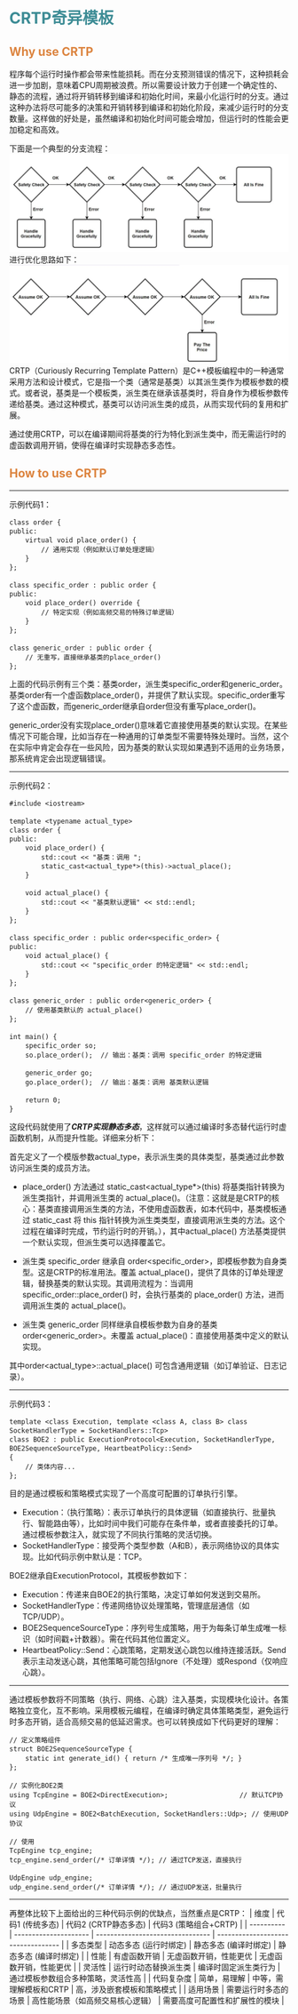 # <font  color='3d8c95'>CRTP奇异模板</font>
## <font  color='dc843f'>Why use CRTP</font>
程序每个运行时操作都会带来性能损耗。而在分支预测错误的情况下，这种损耗会进一步加剧，意味着CPU周期被浪费。所以需要设计致力于创建一个确定性的、静态的流程，通过将开销转移到编译和初始化时间，来最小化运行时的分支。通过这种办法将尽可能多的决策和开销转移到编译和初始化阶段，来减少运行时的分支数量。这样做的好处是，虽然编译和初始化时间可能会增加，但运行时的性能会更加稳定和高效。

下面是一个典型的分支流程：
![alt text](assets/images/br_detect_1.png)
进行优化思路如下：
![alt text](assets/images/br_detect_2.png)
CRTP（Curiously Recurring Template Pattern）是C++模板编程中的一种通常采用方法和设计模式，它是指一个类（通常是基类）以其派生类作为模板参数的模式。或者说，基类是一个模板类，派生类在继承该基类时，将自身作为模板参数传递给基类。通过这种模式，基类可以访问派生类的成员，从而实现代码的复用和扩展。

通过使用CRTP，可以在编译期间将基类的行为特化到派生类中，而无需运行时的虚函数调用开销，使得在编译时实现静态多态性。

## <font  color='dc843f'>How to use CRTP</font>
---
示例代码1：
```
class order {
public:
    virtual void place_order() {
        // 通用实现（例如默认订单处理逻辑）
    }
};

class specific_order : public order {
public:
    void place_order() override {
        // 特定实现（例如高频交易的特殊订单逻辑）
    }
};

class generic_order : public order {
    // 无重写，直接继承基类的place_order()
};
```
上面的代码示例有三个类：基类order，派生类specific_order和generic_order。  
基类order有一个虚函数place_order()，并提供了默认实现。specific_order重写了这个虚函数，而generic_order继承自order但没有重写place_order()。

generic_order没有实现place_order()意味着它直接使用基类的默认实现。在某些情况下可能合理，比如当存在一种通用的订单类型不需要特殊处理时。当然，这个在实际中肯定会存在一些风险，因为基类的默认实现如果遇到不适用的业务场景，那系统肯定会出现逻辑错误。

---
示例代码2：
```
#include <iostream>

template <typename actual_type>
class order {
public:
    void place_order() {
        std::cout << "基类：调用 ";
        static_cast<actual_type*>(this)->actual_place();
    }

    void actual_place() { 
        std::cout << "基类默认逻辑" << std::endl;
    }
};

class specific_order : public order<specific_order> {
public:
    void actual_place() { 
        std::cout << "specific_order 的特定逻辑" << std::endl;
    }
};

class generic_order : public order<generic_order> { 
    // 使用基类默认的 actual_place()
};

int main() {
    specific_order so;
    so.place_order();  // 输出：基类：调用 specific_order 的特定逻辑

    generic_order go;
    go.place_order();  // 输出：基类：调用 基类默认逻辑

    return 0;
}
```
这段代码就使用了***CRTP实现静态多态***，这样就可以通过编译时多态替代运行时虚函数机制，从而提升性能。详细来分析下：

首先定义了一个模版参数actual_type，表示派生类的具体类型，基类通过此参数访问派生类的成员方法。

- place_order() 方法通过 static_cast<actual_type*>(this) 将基类指针转换为派生类指针，并调用派生类的 actual_place()。（注意：这就是是CRTP的核心：基类直接调用派生类的方法，不使用虚函数表，如本代码中，基类模板通过 static_cast 将 this 指针转换为派生类类型，直接调用派生类的方法。这个过程在编译时完成，节约运行时的开销。），其中actual_place() 方法基类提供一个默认实现，但派生类可以选择覆盖它。

- 派生类 specific_order 继承自 order<specific_order>，即模板参数为自身类型。这是CRTP的标准用法。覆盖 actual_place()，提供了具体的订单处理逻辑，替换基类的默认实现。其调用流程为：当调用 specific_order::place_order() 时，会执行基类的 place_order() 方法，进而调用派生类的 actual_place()。

- 派生类 generic_order 同样继承自模板参数为自身的基类 order<generic_order>。未覆盖 actual_place()：直接使用基类中定义的默认实现。

其中order<actual_type>::actual_place() 可包含通用逻辑（如订单验证、日志记录）。

---
示例代码3：
```
template <class Execution, template <class A, class B> class SocketHandlerType = SocketHandlers::Tcp>
class BOE2 : public ExecutionProtocol<Execution, SocketHandlerType, BOE2SequenceSourceType, HeartbeatPolicy::Send>
{ 
    // 类体内容...
};
```
目的是通过模板和策略模式实现了一个高度可配置的订单执行引擎。

- Execution：（执行策略）：表示订单执行的具体逻辑（如直接执行、批量执行、智能路由等），比如时间中我们可能存在条件单，或者直接委托的订单。通过模板参数注入，就实现了不同执行策略的灵活切换。
- SocketHandlerType：接受两个类型参数（A和B），表示网络协议的具体实现。比如代码示例中默认是：TCP。

BOE2继承自ExecutionProtocol，其模板参数如下：
- Execution：传递来自BOE2的执行策略，决定订单如何发送到交易所。
- SocketHandlerType：传递网络协议处理策略，管理底层通信（如TCP/UDP）。
- BOE2SequenceSourceType：序列号生成策略，用于为每条订单生成唯一标识（如时间戳+计数器）。需在代码其他位置定义。
- HeartbeatPolicy::Send：心跳策略，定期发送心跳包以维持连接活跃。Send表示主动发送心跳，其他策略可能包括Ignore（不处理）或Respond（仅响应心跳）。


---
通过模板参数将不同策略（执行、网络、心跳）注入基类，实现模块化设计。各策略独立变化，互不影响。采用模板元编程，在编译时确定具体策略类型，避免运行时多态开销，适合高频交易的低延迟需求。也可以转换成如下代码更好的理解：
```
// 定义策略组件
struct BOE2SequenceSourceType {
    static int generate_id() { return /* 生成唯一序列号 */; }
};

// 实例化BOE2类
using TcpEngine = BOE2<DirectExecution>;                  // 默认TCP协议
using UdpEngine = BOE2<BatchExecution, SocketHandlers::Udp>; // 使用UDP协议

// 使用
TcpEngine tcp_engine;
tcp_engine.send_order(/* 订单详情 */); // 通过TCP发送，直接执行

UdpEngine udp_engine;
udp_engine.send_order(/* 订单详情 */); // 通过UDP发送，批量执行
```

---
再整体比较下上面给出的三种代码示例的优缺点，当然重点是CRTP：
| 维度       | 代码1 (传统多态)      | 代码2 (CRTP静态多态)             | 代码3 (策略组合+CRTP)              |
| ---------- | --------------------- | -------------------------------- | ---------------------------------- |
| 多态类型   | 动态多态 (运行时绑定) | 静态多态 (编译时绑定)            | 静态多态 (编译时绑定)              |
| 性能       | 有虚函数开销          | 无虚函数开销，性能更优           | 无虚函数开销，性能更优             |
| 灵活性     | 运行时动态替换派生类  | 编译时固定派生类行为             | 通过模板参数组合多种策略，灵活性高 |
| 代码复杂度 | 简单，易理解          | 中等，需理解模板和CRTP           | 高，涉及嵌套模板和策略模式         |
| 适用场景   | 需要运行时多态的场景  | 高性能场景（如高频交易核心逻辑） | 需要高度可配置性和扩展性的模块     |